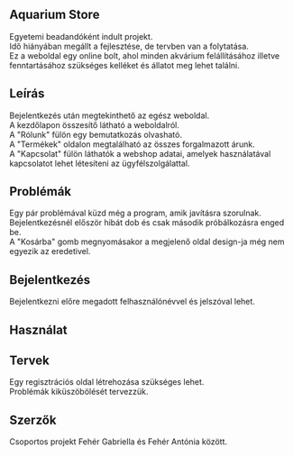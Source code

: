 ## Aquarium Store
Egyetemi beadandóként indult projekt. <br>
Idő hiányában megállt a fejlesztése, de tervben van a  folytatása.<br>
Ez a weboldal egy online bolt, ahol minden akvárium felállításához illetve fenntartásához szükséges kelléket és állatot meg lehet találni.

## Leírás
Bejelentkezés után megtekinthető az egész weboldal.<br>
A kezdőlapon összesítő látható a weboldalról.<br>
A "Rólunk" fülön egy bemutatkozás olvasható.<br>
A "Termékek" oldalon megtalálható az összes forgalmazott árunk. <br>
A "Kapcsolat" fülön láthatók a webshop adatai, amelyek használatával kapcsolatot lehet létesíteni az ügyfélszolgálattal.

## Problémák
Egy pár problémával küzd még a program, amik javításra szorulnak.<br>
Bejelentkezésnél először hibát dob és csak második próbálkozásra enged be.<br>
A "Kosárba" gomb megnyomásakor a megjelenő oldal design-ja még nem egyezik az eredetivel.

## Bejelentkezés
Bejelentkezni előre megadott felhasználónévvel és jelszóval lehet.

## Használat


## Tervek
Egy regisztrációs oldal létrehozása szükséges lehet.<br>
Problémák kiküszöbölését tervezzük.

## Szerzők
Csoportos projekt Fehér Gabriella és Fehér Antónia között.
